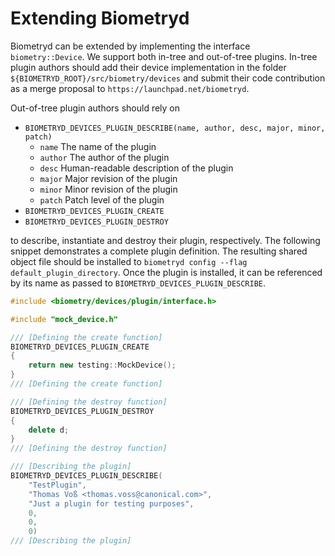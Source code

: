 # Extending Biometryd

Biometryd can be extended by implementing the interface
`biometry::Device`. We support both in-tree and out-of-tree
plugins. In-tree plugin authors should add their device implementation
in the folder `${BIOMETRYD_ROOT}/src/biometry/devices` and submit
their code contribution as a merge proposal to `https://launchpad.net/biometryd`.

Out-of-tree plugin authors should rely on
 - `BIOMETRYD_DEVICES_PLUGIN_DESCRIBE(name, author, desc, major, minor, patch)`
   - `name`        The name of the plugin
   - `author`      The author of the plugin
   - `desc` Human-readable description of the plugin
   - `major`       Major revision of the plugin
   - `minor`       Minor revision of the plugin
   - `patch`       Patch level of the plugin
 - `BIOMETRYD_DEVICES_PLUGIN_CREATE`
 - `BIOMETRYD_DEVICES_PLUGIN_DESTROY`
 
to describe, instantiate and destroy their plugin, respectively. The
following snippet demonstrates a complete plugin definition. The
resulting shared object file should be installed to `biometryd config
--flag default_plugin_directory`. Once the plugin is installed, it can
be referenced by its name as passed to
`BIOMETRYD_DEVICES_PLUGIN_DESCRIBE`.

```c++
#include <biometry/devices/plugin/interface.h>

#include "mock_device.h"

/// [Defining the create function]
BIOMETRYD_DEVICES_PLUGIN_CREATE
{
    return new testing::MockDevice();
}
/// [Defining the create function]

/// [Defining the destroy function]
BIOMETRYD_DEVICES_PLUGIN_DESTROY
{
    delete d;
}
/// [Defining the destroy function]

/// [Describing the plugin]
BIOMETRYD_DEVICES_PLUGIN_DESCRIBE(
	"TestPlugin", 
	"Thomas Voß <thomas.voss@canonical.com>", 
	"Just a plugin for testing purposes", 
	0,
	0,
	0)
/// [Describing the plugin]
 ```
